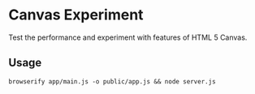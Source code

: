 # Canvas Experiment

Test the performance and experiment with features of HTML 5 Canvas.

## Usage

    browserify app/main.js -o public/app.js && node server.js

